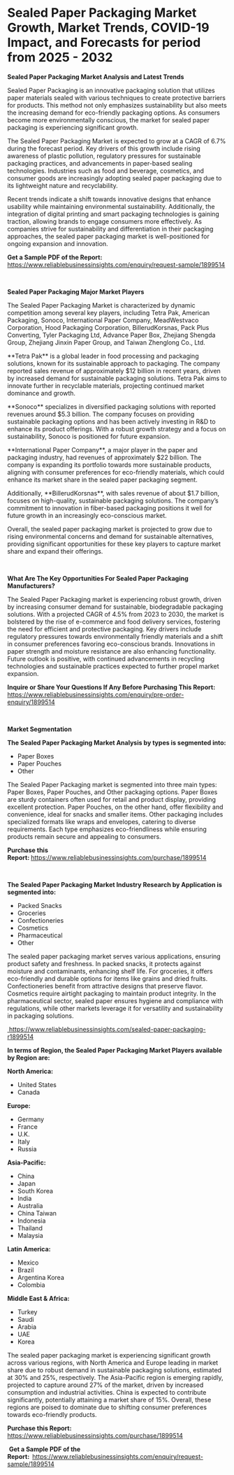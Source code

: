 <p><h1>Sealed Paper Packaging Market Growth, Market Trends, COVID-19 Impact, and Forecasts for period from 2025 - 2032</h1></p><p><strong>Sealed Paper Packaging Market Analysis and Latest Trends</strong></p>
<p><p>Sealed Paper Packaging is an innovative packaging solution that utilizes paper materials sealed with various techniques to create protective barriers for products. This method not only emphasizes sustainability but also meets the increasing demand for eco-friendly packaging options. As consumers become more environmentally conscious, the market for sealed paper packaging is experiencing significant growth.</p><p>The Sealed Paper Packaging Market is expected to grow at a CAGR of 6.7% during the forecast period. Key drivers of this growth include rising awareness of plastic pollution, regulatory pressures for sustainable packaging practices, and advancements in paper-based sealing technologies. Industries such as food and beverage, cosmetics, and consumer goods are increasingly adopting sealed paper packaging due to its lightweight nature and recyclability.</p><p>Recent trends indicate a shift towards innovative designs that enhance usability while maintaining environmental sustainability. Additionally, the integration of digital printing and smart packaging technologies is gaining traction, allowing brands to engage consumers more effectively. As companies strive for sustainability and differentiation in their packaging approaches, the sealed paper packaging market is well-positioned for ongoing expansion and innovation.</p></p>
<p><strong>Get a Sample PDF of the Report:&nbsp;</strong> <a href="https://www.reliablebusinessinsights.com/enquiry/request-sample/1899514?utm_campaign=3177&utm_medium=2&utm_source=Github&utm_content=ia&utm_term=19042025&utm_id=sealed-paper-packaging">https://www.reliablebusinessinsights.com/enquiry/request-sample/1899514</a></p>
<p>&nbsp;</p>
<p><strong>Sealed Paper Packaging Major Market Players</strong></p>
<p><p>The Sealed Paper Packaging Market is characterized by dynamic competition among several key players, including Tetra Pak, American Packaging, Sonoco, International Paper Company, MeadWestvaco Corporation, Hood Packaging Corporation, BillerudKorsnas, Pack Plus Converting, Tyler Packaging Ltd, Advance Paper Box, Zhejiang Shengda Group, Zhejiang Jinxin Paper Group, and Taiwan Zhenglong Co., Ltd.</p><p>**Tetra Pak** is a global leader in food processing and packaging solutions, known for its sustainable approach to packaging. The company reported sales revenue of approximately $12 billion in recent years, driven by increased demand for sustainable packaging solutions. Tetra Pak aims to innovate further in recyclable materials, projecting continued market dominance and growth.</p><p>**Sonoco** specializes in diversified packaging solutions with reported revenues around $5.3 billion. The company focuses on providing sustainable packaging options and has been actively investing in R&D to enhance its product offerings. With a robust growth strategy and a focus on sustainability, Sonoco is positioned for future expansion.</p><p>**International Paper Company**, a major player in the paper and packaging industry, had revenues of approximately $22 billion. The company is expanding its portfolio towards more sustainable products, aligning with consumer preferences for eco-friendly materials, which could enhance its market share in the sealed paper packaging segment.</p><p>Additionally, **BillerudKorsnas**, with sales revenue of about $1.7 billion, focuses on high-quality, sustainable packaging solutions. The company’s commitment to innovation in fiber-based packaging positions it well for future growth in an increasingly eco-conscious market.</p><p>Overall, the sealed paper packaging market is projected to grow due to rising environmental concerns and demand for sustainable alternatives, providing significant opportunities for these key players to capture market share and expand their offerings.</p></p>
<p>&nbsp;</p>
<p><strong>What Are The Key Opportunities For Sealed Paper Packaging Manufacturers?</strong></p>
<p><p>The Sealed Paper Packaging market is experiencing robust growth, driven by increasing consumer demand for sustainable, biodegradable packaging solutions. With a projected CAGR of 4.5% from 2023 to 2030, the market is bolstered by the rise of e-commerce and food delivery services, fostering the need for efficient and protective packaging. Key drivers include regulatory pressures towards environmentally friendly materials and a shift in consumer preferences favoring eco-conscious brands. Innovations in paper strength and moisture resistance are also enhancing functionality. Future outlook is positive, with continued advancements in recycling technologies and sustainable practices expected to further propel market expansion.</p></p>
<p><strong>Inquire or Share Your Questions If Any Before Purchasing This Report:</strong> <a href="https://www.reliablebusinessinsights.com/enquiry/pre-order-enquiry/1899514?utm_campaign=3177&utm_medium=2&utm_source=Github&utm_content=ia&utm_term=19042025&utm_id=sealed-paper-packaging">https://www.reliablebusinessinsights.com/enquiry/pre-order-enquiry/1899514</a></p>
<p>&nbsp;</p>
<p><strong>Market Segmentation</strong></p>
<p><strong>The Sealed Paper Packaging Market Analysis by types is segmented into:</strong></p>
<p><ul><li>Paper Boxes</li><li>Paper Pouches</li><li>Other</li></ul></p>
<p><p>The Sealed Paper Packaging market is segmented into three main types: Paper Boxes, Paper Pouches, and Other packaging options. Paper Boxes are sturdy containers often used for retail and product display, providing excellent protection. Paper Pouches, on the other hand, offer flexibility and convenience, ideal for snacks and smaller items. Other packaging includes specialized formats like wraps and envelopes, catering to diverse requirements. Each type emphasizes eco-friendliness while ensuring products remain secure and appealing to consumers.</p></p>
<p><strong>Purchase this Report:&nbsp;</strong><a href="https://www.reliablebusinessinsights.com/purchase/1899514?utm_campaign=3177&utm_medium=2&utm_source=Github&utm_content=ia&utm_term=19042025&utm_id=sealed-paper-packaging">https://www.reliablebusinessinsights.com/purchase/1899514</a></p>
<p>&nbsp;</p>
<p><strong>The Sealed Paper Packaging Market Industry Research by Application is segmented into:</strong></p>
<p><ul><li>Packed Snacks</li><li>Groceries</li><li>Confectioneries</li><li>Cosmetics</li><li>Pharmaceutical</li><li>Other</li></ul></p>
<p><p>The sealed paper packaging market serves various applications, ensuring product safety and freshness. In packed snacks, it protects against moisture and contaminants, enhancing shelf life. For groceries, it offers eco-friendly and durable options for items like grains and dried fruits. Confectioneries benefit from attractive designs that preserve flavor. Cosmetics require airtight packaging to maintain product integrity. In the pharmaceutical sector, sealed paper ensures hygiene and compliance with regulations, while other markets leverage it for versatility and sustainability in packaging solutions.</p></p>
<p><a href="https://www.reliablebusinessinsights.com/sealed-paper-packaging-r1899514?utm_campaign=3177&utm_medium=2&utm_source=Github&utm_content=ia&utm_term=19042025&utm_id=sealed-paper-packaging">&nbsp;https://www.reliablebusinessinsights.com/sealed-paper-packaging-r1899514</a></p>
<p><strong>In terms of Region, the Sealed Paper Packaging Market Players available by Region are:</strong></p>
<p>
    <p> <strong> North America: </strong>
        <ul>
            <li>United States</li>
            <li>Canada</li>
        </ul>
        </p> 
    <p> <strong> Europe: </strong>
        <ul>
            <li>Germany</li>
            <li>France</li>
            <li>U.K.</li>
            <li>Italy</li>
            <li>Russia</li>
        </ul>
        </p> 
    <p> <strong> Asia-Pacific: </strong>
        <ul>
            <li>China</li>
            <li>Japan</li>
            <li>South Korea</li>
            <li>India</li>
            <li>Australia</li>
            <li>China Taiwan</li>
            <li>Indonesia</li>
            <li>Thailand</li>
            <li>Malaysia</li>
        </ul>
        </p> 
    <p> <strong> Latin America: </strong>
        <ul>
            <li>Mexico</li>
            <li>Brazil</li>
            <li>Argentina Korea</li>
            <li>Colombia</li>
        </ul>
        </p> 
    <p> <strong> Middle East & Africa: </strong>
        <ul>
            <li>Turkey</li>
            <li>Saudi</li>
            <li>Arabia</li>
            <li>UAE</li>
            <li>Korea</li>
        </ul>
    </p>
    </p>
<p><p>The sealed paper packaging market is experiencing significant growth across various regions, with North America and Europe leading in market share due to robust demand in sustainable packaging solutions, estimated at 30% and 25%, respectively. The Asia-Pacific region is emerging rapidly, projected to capture around 27% of the market, driven by increased consumption and industrial activities. China is expected to contribute significantly, potentially attaining a market share of 15%. Overall, these regions are poised to dominate due to shifting consumer preferences towards eco-friendly products.</p></p>
<p><strong>Purchase this Report: </strong><a href="https://www.reliablebusinessinsights.com/purchase/1899514?utm_campaign=3177&utm_medium=2&utm_source=Github&utm_content=ia&utm_term=19042025&utm_id=sealed-paper-packaging">https://www.reliablebusinessinsights.com/purchase/1899514</a></p>
<p>&nbsp;<strong>Get a Sample PDF of the Report:&nbsp;&nbsp;</strong><a href="https://www.reliablebusinessinsights.com/enquiry/request-sample/1899514?utm_campaign=3177&utm_medium=2&utm_source=Github&utm_content=ia&utm_term=19042025&utm_id=sealed-paper-packaging">https://www.reliablebusinessinsights.com/enquiry/request-sample/1899514</a></p>
<p><strong></strong></p>
<p><p></p><p></p><p></p></p>